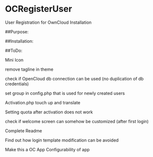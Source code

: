 # OCRegisterUser
User Registration for OwnCloud Installation

##Purpose:


##Installation:


##ToDo:

Mini Icon

remove tagline in theme

check if OpenCloud db connection can be used (no duplication of db credentials)

set group in config.php that is used for newly created users

Activation.php touch up and translate

Setting quota after activation does not work

check if welcome screen can somehow be customized (after first login)

Complete Readme

Find out how login template modification can be avoided

Make this a OC App
  Configurability of app
  
